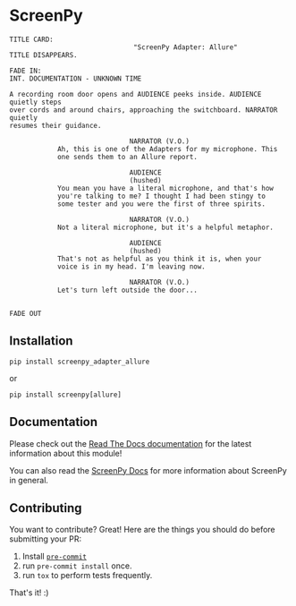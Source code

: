 ScreenPy
========
```
TITLE CARD:
                               "ScreenPy Adapter: Allure"
TITLE DISAPPEARS.
                                                                      FADE IN:
INT. DOCUMENTATION - UNKNOWN TIME

A recording room door opens and AUDIENCE peeks inside. AUDIENCE quietly steps
over cords and around chairs, approaching the switchboard. NARRATOR quietly
resumes their guidance.

                              NARRATOR (V.O.)
            Ah, this is one of the Adapters for my microphone. This
            one sends them to an Allure report.

                              AUDIENCE
                              (hushed)
            You mean you have a literal microphone, and that's how
            you're talking to me? I thought I had been stingy to
            some tester and you were the first of three spirits.

                              NARRATOR (V.O.)
            Not a literal microphone, but it's a helpful metaphor.

                              AUDIENCE
                              (hushed)
            That's not as helpful as you think it is, when your
            voice is in my head. I'm leaving now.

                              NARRATOR (V.O.)
            Let's turn left outside the door...

                                                                      FADE OUT
```


Installation
------------
    pip install screenpy_adapter_allure

or

    pip install screenpy[allure]


Documentation
----------
Please check out the [Read The Docs documentation](https://screenpy-adapter-allure-docs.readthedocs.io/en/latest/) for the latest information about this module!

You can also read the [ScreenPy Docs](https://screenpy-docs.readthedocs.io/en/latest/) for more information about ScreenPy in general.


Contributing
------------
You want to contribute? Great! Here are the things you should do before submitting your PR:

1. Install [`pre-commit`](https://pre-commit.com/)
1. run `pre-commit install` once.
1. run `tox` to perform tests frequently.

That's it! :)
